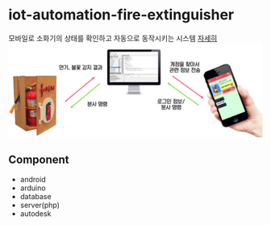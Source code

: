 # iot-automation-fire-extinguisher
모바일로 소화기의 상태를 확인하고 자동으로 동작시키는 시스템 [자세히](./introduction)
![](./image/기능.jpg)

## Component
- android
- arduino
- database
- server(php)
- autodesk


